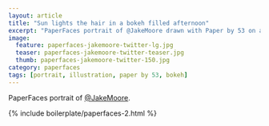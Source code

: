 ```yaml
---
layout: article
title: "Sun lights the hair in a bokeh filled afternoon"
excerpt: "PaperFaces portrait of @JakeMoore drawn with Paper by 53 on an iPad."
image: 
  feature: paperfaces-jakemoore-twitter-lg.jpg
  teaser: paperfaces-jakemoore-twitter-teaser.jpg
  thumb: paperfaces-jakemoore-twitter-150.jpg
category: paperfaces
tags: [portrait, illustration, paper by 53, bokeh]
---
```


PaperFaces portrait of [@JakeMoore](http://twitter.com/JakeMoore).

{% include boilerplate/paperfaces-2.html %}
